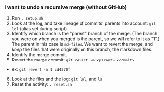 ### I want to undo a recursive merge (without GitHub)

1. Run `. setup.sh`
2. Look at the log, and take lineage of commits' parents into account: `git lol` (alias set during script)
3. Identify which branch is the "parent" branch of the merge. (The branch you were on when you merged is the parent, so we will refer to it as "1".) The parent in this case is `md-files`. We want to revert the merge, and _keep_ the files that were originally on this branch, the markdown files.
4. Identify the merge commit.
5. Revert the merge commit: `git revert -m <parent> <commit>`.

- ex: `git revert -m 1 cd4370f`

6. Look at the files and the log: `git lol`, and `ls`
7. Reset the activity: `. reset.sh`
